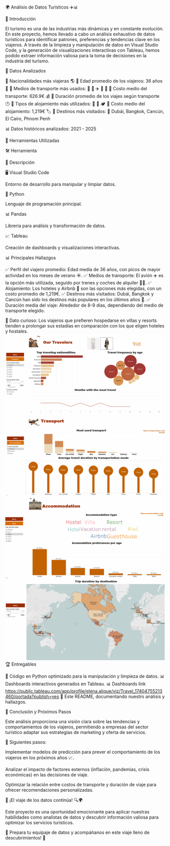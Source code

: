 🌍 Análisis de Datos Turísticos ✈️📊



🏁 Introducción

El turismo es una de las industrias más dinámicas y en constante evolución. En este proyecto, hemos llevado a cabo un análisis exhaustivo de datos turísticos para identificar patrones, preferencias y tendencias clave en los viajeros. A través de la limpieza y manipulación de datos en Visual Studio Code, y la generación de visualizaciones interactivas con Tableau, hemos podido extraer información valiosa para la toma de decisiones en la industria del turismo.

📌 Datos Analizados

🔹 Nacionalidades más viajeras 🌎
🔹 Edad promedio de los viajeros: 36 años 📅
🔹 Medios de transporte más usados: 🚆 🚗 ✈️ 🚌 🚢
🔹 Costo medio del transporte: 626.9€ 💰
🔹 Duración promedio de los viajes según transporte 🕒
🔹 Tipos de alojamiento más utilizados: 🏨 🏡 🏕️
🔹 Costo medio del alojamiento: 1,219€ 🏷️
🔹 Destinos más visitados: 📍 Dubái, Bangkok, Cancún, El Cairo, Phnom Penh

📊 Datos históricos analizados: 2021 - 2025

🔧 Herramientas Utilizadas

🛠 Herramienta

📌 Descripción

🖥️ Visual Studio Code

Entorno de desarrollo para manipular y limpiar datos.

🐍 Python

Lenguaje de programación principal.

📊 Pandas

Librería para análisis y transformación de datos.

📈 Tableau

Creación de dashboards y visualizaciones interactivas.

📊 Principales Hallazgos

✅ Perfil del viajero promedio: Edad media de 36 años, con picos de mayor actividad en los meses de verano ☀️.
✅ Medios de transporte: El avión ✈️ es la opción más utilizada, seguido por trenes y coches de alquiler 🚆🚗.
✅ Alojamiento: Los hoteles y Airbnb 🏨 son las opciones más elegidas, con un costo promedio de 1,219€.
✅ Destinos más visitados: Dubái, Bangkok y Cancún han sido los destinos más populares en los últimos años 📍.
✅ Duración media del viaje: Alrededor de 8-9 días, dependiendo del medio de transporte elegido.


📌 Dato curioso: Los viajeros que prefieren hospedarse en villas y resorts tienden a prolongar sus estadías en comparación con los que eligen hoteles y hostales.
![Gráfico de análisis](imagenes/Travelers.png)
![Gráfico de análisis](imagenes/Transport.png)
![Gráfico de análisis](imagenes/Accommodation.png)
![Gráfico de análisis](imagenes/Map.png)
🏆 Entregables

📂 Código en Python optimizado para la manipulación y limpieza de datos.
📊 Dashboards interactivos generados en Tableau.
📊 Dashboards link https://public.tableau.com/app/profile/elena.alique/viz/Travel_17404755213460/portada?publish=yes
📖 Este README, documentando nuestro análisis y hallazgos.

🚀 Conclusión y Próximos Pasos

Este análisis proporciona una visión clara sobre las tendencias y comportamientos de los viajeros, permitiendo a empresas del sector turístico adaptar sus estrategias de marketing y oferta de servicios.

🔮 Siguientes pasos:

Implementar modelos de predicción para prever el comportamiento de los viajeros en los próximos años 📈.

Analizar el impacto de factores externos (inflación, pandemias, crisis económicas) en las decisiones de viaje.

Optimizar la relación entre costos de transporte y duración de viaje para ofrecer recomendaciones personalizadas.

📌 ¡El viaje de los datos continúa! 🔍🌍

Este proyecto es una oportunidad emocionante para aplicar nuestras habilidades como analistas de datos y descubrir información valiosa para optimizar los servicios turísticos.

🎒 Prepara tu equipaje de datos y acompáñanos en este viaje lleno de descubrimientos! 🌟


